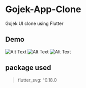 # Gojek-App-Clone
Gojek UI clone using Flutter

## Demo
![Alt Text](Screenshot/Screenshot_1592554447.png) 
![Alt Text](Screenshot/Screenshot_1592554496.png) 
![Alt Text](Screenshot/Screenshot_1592554510.png) 

## package used
>flutter_svg: ^0.18.0
